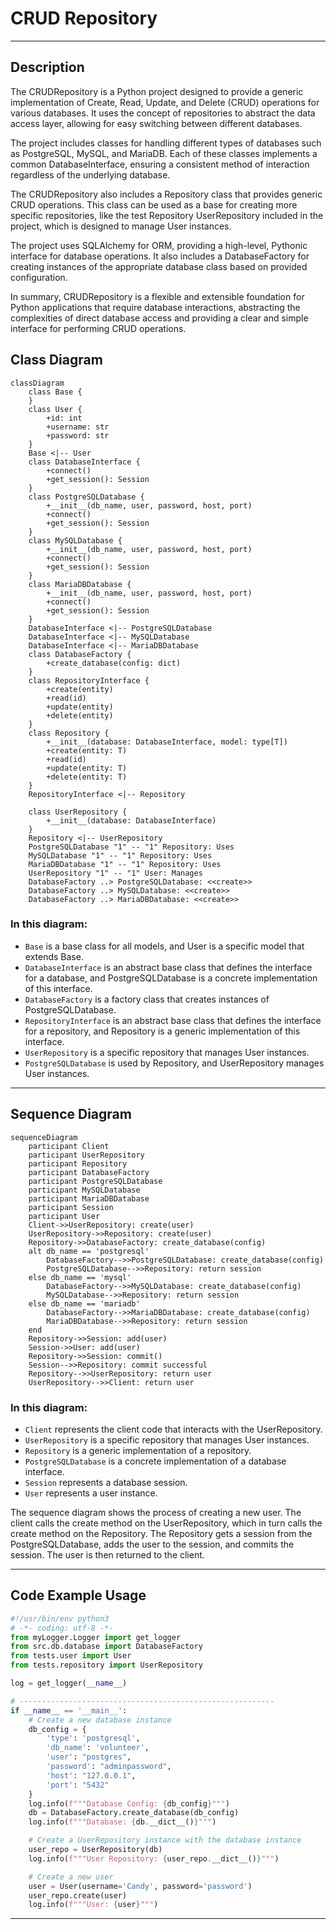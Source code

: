 # CRUD Repository 

---

## Description

The CRUDRepository is a Python project designed to provide a 
generic implementation of Create, Read, Update, and Delete (CRUD) 
operations for various databases. It uses the concept of repositories 
to abstract the data access layer, allowing for easy switching between 
different databases.  

The project includes classes for handling different types of databases 
such as PostgreSQL, MySQL, and MariaDB. Each of these classes implements 
a common DatabaseInterface, ensuring a consistent method of interaction 
regardless of the underlying database.  

The CRUDRepository also includes a Repository class that provides generic 
CRUD operations. This class can be used as a base for creating more specific 
repositories, like the test Repository UserRepository included in the project, which is 
designed to manage User instances.  

The project uses SQLAlchemy for ORM, providing a high-level, Pythonic 
interface for database operations. It also includes a DatabaseFactory for 
creating instances of the appropriate database class based on provided 
configuration.  

In summary, CRUDRepository is a flexible and extensible 
foundation for Python applications that require database interactions, 
abstracting the complexities of direct database access and providing a 
clear and simple interface for performing CRUD operations.

## Class Diagram

```mermaid
classDiagram
    class Base {
    }
    class User {
        +id: int
        +username: str
        +password: str
    }
    Base <|-- User
    class DatabaseInterface {
        +connect()
        +get_session(): Session
    }
    class PostgreSQLDatabase {
        +__init__(db_name, user, password, host, port)
        +connect()
        +get_session(): Session
    }
    class MySQLDatabase {
        +__init__(db_name, user, password, host, port)
        +connect()
        +get_session(): Session
    }
    class MariaDBDatabase {
        +__init__(db_name, user, password, host, port)
        +connect()
        +get_session(): Session
    }
    DatabaseInterface <|-- PostgreSQLDatabase
    DatabaseInterface <|-- MySQLDatabase
    DatabaseInterface <|-- MariaDBDatabase
    class DatabaseFactory {
        +create_database(config: dict)
    }
    class RepositoryInterface {
        +create(entity)
        +read(id)
        +update(entity)
        +delete(entity)
    }
    class Repository {
        +__init__(database: DatabaseInterface, model: type[T])
        +create(entity: T)
        +read(id)
        +update(entity: T)
        +delete(entity: T)
    }
    RepositoryInterface <|-- Repository

    class UserRepository {
        +__init__(database: DatabaseInterface)
    }
    Repository <|-- UserRepository
    PostgreSQLDatabase "1" -- "1" Repository: Uses
    MySQLDatabase "1" -- "1" Repository: Uses
    MariaDBDatabase "1" -- "1" Repository: Uses
    UserRepository "1" -- "1" User: Manages
    DatabaseFactory ..> PostgreSQLDatabase: <<create>>
    DatabaseFactory ..> MySQLDatabase: <<create>>
    DatabaseFactory ..> MariaDBDatabase: <<create>>
```

### In this diagram:

- `Base` is a base class for all models, and User is a specific model that extends Base.
- `DatabaseInterface` is an abstract base class that defines the interface for a database, and PostgreSQLDatabase is a concrete implementation of this interface.
- `DatabaseFactory` is a factory class that creates instances of PostgreSQLDatabase.
- `RepositoryInterface` is an abstract base class that defines the interface for a repository, and Repository is a generic implementation of this interface.
- `UserRepository` is a specific repository that manages User instances.
- `PostgreSQLDatabase` is used by Repository, and UserRepository manages User instances.

---

## Sequence Diagram

```mermaid
sequenceDiagram
    participant Client
    participant UserRepository
    participant Repository
    participant DatabaseFactory
    participant PostgreSQLDatabase
    participant MySQLDatabase
    participant MariaDBDatabase
    participant Session
    participant User
    Client->>UserRepository: create(user)
    UserRepository->>Repository: create(user)
    Repository->>DatabaseFactory: create_database(config)
    alt db_name == 'postgresql'
        DatabaseFactory-->>PostgreSQLDatabase: create_database(config)
        PostgreSQLDatabase-->>Repository: return session
    else db_name == 'mysql'
        DatabaseFactory-->>MySQLDatabase: create_database(config)
        MySQLDatabase-->>Repository: return session
    else db_name == 'mariadb'
        DatabaseFactory-->>MariaDBDatabase: create_database(config)
        MariaDBDatabase-->>Repository: return session
    end
    Repository->>Session: add(user)
    Session->>User: add(user)
    Repository->>Session: commit()
    Session-->>Repository: commit successful
    Repository-->>UserRepository: return user
    UserRepository-->>Client: return user
```

### In this diagram:  

- `Client` represents the client code that interacts with the UserRepository.
- `UserRepository` is a specific repository that manages User instances.
- `Repository` is a generic implementation of a repository.
- `PostgreSQLDatabase` is a concrete implementation of a database interface.
- `Session` represents a database session.
- `User` represents a user instance.

The sequence diagram shows the process of creating a new user. The client 
calls the create method on the UserRepository, which in turn calls the create 
method on the Repository. The Repository gets a session from the PostgreSQLDatabase, 
adds the user to the session, and commits the session. The user is then returned 
to the client.

---

## Code Example Usage

```python
#!/usr/bin/env python3
# -*- coding: utf-8 -*-
from myLogger.Logger import get_logger
from src.db.database import DatabaseFactory
from tests.user import User
from tests.repository import UserRepository

log = get_logger(__name__)

# ---------------------------------------------------------
if __name__ == '__main__':
    # Create a new database instance
    db_config = {
        'type': 'postgresql',
        'db_name': 'volunteer',
        'user': "postgres",
        'password': "adminpassword",
        'host': "127.0.0.1",
        'port': "5432"
    }
    log.info(f"""Database Config: {db_config}""")
    db = DatabaseFactory.create_database(db_config)
    log.info(f"""Database: {db.__dict__()}""")

    # Create a UserRepository instance with the database instance
    user_repo = UserRepository(db)
    log.info(f"""User Repository: {user_repo.__dict__()}""")

    # Create a new user
    user = User(username='Candy', password='password')
    user_repo.create(user)
    log.info(f"""User: {user}""")
```

---


